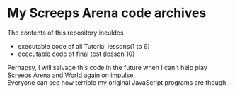 # My Screeps Arena code archives

The contents of this repository inculdes

- executable code of all Tutorial lessons(1 to 9)
- ececutable code of final test (lesson 10)

Perhapsy, I will salvage this code in the future when I can't help play Screeps Arena and World again on impulse.  
Everyone can see how terrible my original JavaScript programs are though.